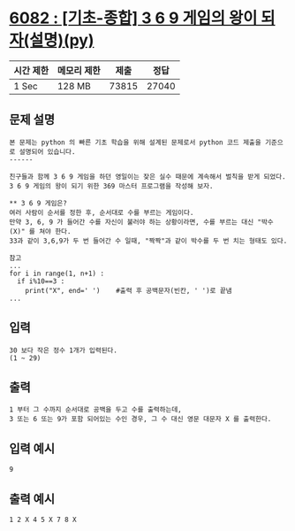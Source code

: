 # [6082 : [기초-종합] 3 6 9 게임의 왕이 되자(설명)(py)](https://codeup.kr/problem.php?id=6082)

| 시간 제한 | 메모리 제한 | 제출 | 정답 |
| --- | --- | --- | --- |
| 1 Sec | 128 MB | 73815 | 27040 |

## **문제 설명**

```
본 문제는 python 의 빠른 기초 학습을 위해 설계된 문제로서 python 코드 제출을 기준으로 설명되어 있습니다. 
------

친구들과 함께 3 6 9 게임을 하던 영일이는 잦은 실수 때문에 계속해서 벌칙을 받게 되었다.
3 6 9 게임의 왕이 되기 위한 369 마스터 프로그램을 작성해 보자.

** 3 6 9 게임은?
여러 사람이 순서를 정한 후, 순서대로 수를 부르는 게임이다.
만약 3, 6, 9 가 들어간 수를 자신이 불러야 하는 상황이라면, 수를 부르는 대신 "박수(X)" 를 쳐야 한다.
33과 같이 3,6,9가 두 번 들어간 수 일때, "짝짝"과 같이 박수를 두 번 치는 형태도 있다. 

참고 
...
for i in range(1, n+1) :
  if i%10==3 :
    print("X", end=' ')    #출력 후 공백문자(빈칸, ' ')로 끝냄
...
```

## 입력

```
30 보다 작은 정수 1개가 입력된다.
(1 ~ 29)
```

## 출력

```
1 부터 그 수까지 순서대로 공백을 두고 수를 출력하는데,
3 또는 6 또는 9가 포함 되어있는 수인 경우, 그 수 대신 영문 대문자 X 를 출력한다.
```

## 입력 예시

```
9
```

## 출력 예시

```
1 2 X 4 5 X 7 8 X
```

